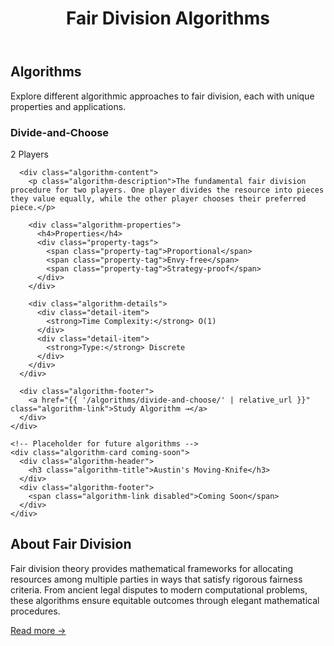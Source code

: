 ﻿---
layout: default
title: Fair Division Algorithms
---

<div class="algorithms-section">
  <h2>Algorithms</h2>
  <p class="section-description">Explore different algorithmic approaches to fair division, each with unique properties and applications.</p>
  
  <div class="algorithm-grid">
    <!-- Divide-and-Choose Algorithm Card -->
    <div class="algorithm-card">
      <div class="algorithm-header">
        <h3 class="algorithm-title">Divide-and-Choose</h3>
        <div class="algorithm-meta">
          <span class="players-badge">2 Players</span>
        </div>
      </div>
      
      <div class="algorithm-content">
        <p class="algorithm-description">The fundamental fair division procedure for two players. One player divides the resource into pieces they value equally, while the other player chooses their preferred piece.</p>
        
        <div class="algorithm-properties">
          <h4>Properties</h4>
          <div class="property-tags">
            <span class="property-tag">Proportional</span>
            <span class="property-tag">Envy-free</span>
            <span class="property-tag">Strategy-proof</span>
          </div>
        </div>
        
        <div class="algorithm-details">
          <div class="detail-item">
            <strong>Time Complexity:</strong> O(1)
          </div>
          <div class="detail-item">
            <strong>Type:</strong> Discrete
          </div>
        </div>
      </div>
      
      <div class="algorithm-footer">
        <a href="{{ '/algorithms/divide-and-choose/' | relative_url }}" class="algorithm-link">Study Algorithm →</a>
      </div>
    </div>
    
    <!-- Placeholder for future algorithms -->
    <div class="algorithm-card coming-soon">
      <div class="algorithm-header">
        <h3 class="algorithm-title">Austin's Moving-Knife</h3>
      </div>
      <div class="algorithm-footer">
        <span class="algorithm-link disabled">Coming Soon</span>
      </div>
    </div>
  </div>
</div>

<div class="content-block intro-block">
  <h2>About Fair Division</h2>
  <p>Fair division theory provides mathematical frameworks for allocating resources among multiple parties in ways that satisfy rigorous fairness criteria. From ancient legal disputes to modern computational problems, these algorithms ensure equitable outcomes through elegant mathematical procedures.</p>
  <a href="https://en.wikipedia.org/wiki/Fair_division" target="_blank" class="algorithm-link">Read more →</a>
</div>